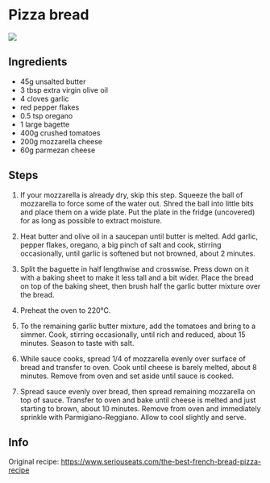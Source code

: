 # Pizza bread
![](https://www.seriouseats.com/thmb/fQOnVZMBUwYAolRhdoxnDFuczpM=/750x0/filters:no_upscale():max_bytes(150000):strip_icc():format(webp)/the-best-french-bread-pizza-recipe-beautyshot-04-7ddc539eb19f4944a1865b4bbdef2ef8.jpg)

## Ingredients
- 45g unsalted butter
- 3 tbsp extra virgin olive oil
- 4 cloves garlic
- red pepper flakes
- 0.5 tsp oregano
- 1 large bagette
- 400g crushed tomatoes
- 200g mozzarella cheese
- 60g parmezan cheese

## Steps
1. If your mozzarella is already dry, skip this step.
   Squeeze the ball of mozzarella to force some of the water out.
   Shred the ball into little bits and place them on a wide plate.
   Put the plate in the fridge (uncovered) for as long as possible to extract moisture.

1. Heat butter and olive oil in a saucepan until butter is melted. 
   Add garlic, pepper flakes, oregano, a big pinch of salt and cook, stirring occasionally, until garlic is softened but not browned, about 2 minutes. 

2. Split the baguette in half lengthwise and crosswise.
   Press down on it with a baking sheet to make it less tall and a bit wider.
   Place the bread on top of the baking sheet, then brush half the garlic butter mixture over the bread.

3. Preheat the oven to 220°C.

4. To the remaining garlic butter mixture, add the tomatoes and bring to a simmer.
   Cook, stirring occasionally, until rich and reduced, about 15 minutes. 
   Season to taste with salt.

5. While sauce cooks, spread 1/4 of mozzarella evenly over surface of bread and transfer to oven. 
   Cook until cheese is barely melted, about 8 minutes. 
   Remove from oven and set aside until sauce is cooked.

6. Spread sauce evenly over bread, then spread remaining mozzarella on top of sauce. 
   Transfer to oven and bake until cheese is melted and just starting to brown, about 10 minutes. 
   Remove from oven and immediately sprinkle with Parmigiano-Reggiano. 
   Allow to cool slightly and serve.

## Info
Original recipe: https://www.seriouseats.com/the-best-french-bread-pizza-recipe

